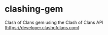 # clashing-gem
Clash of Clans gem using the Clash of Clans API (https://developer.clashofclans.com)
